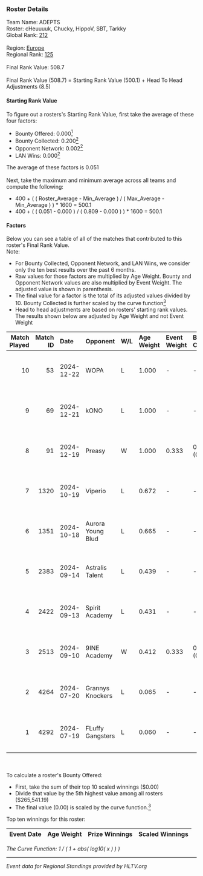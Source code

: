 ### Roster Details<br />
Team Name: ADEPTS<br />
Roster: cHeuuuuk, Chucky, HippoV, SBT, Tarkky<br />
Global Rank: [212](../../standings_global_2025_01_06.md)<br />
<br />
Region: [Europe]( ../../standings_europe_2025_01_06.md)<br />
Regional Rank: [125]( ../../standings_europe_2025_01_06.md)<br />
<br />
Final Rank Value:  508.7<br />
<br />
Final Rank Value (508.7) = Starting Rank Value (500.1) + Head To Head Adjustments (8.5)<br />

#### Starting Rank Value<br />
To figure out a rosters's Starting Rank Value, first take the average of these four factors:<br />
- Bounty Offered: 0.000[<sup>1</sup>](#table2)
- Bounty Collected: 0.200[<sup>2</sup>](#table1)
- Opponent Network: 0.002[<sup>2</sup>](#table1)
- LAN Wins: 0.000[<sup>2</sup>](#table1)

The average of these factors is 0.051<br />
<br />
Next, take the maximum and minimum average across all teams and compute the following:<br />
- 400 + ( ( Roster_Average - Min_Average ) / ( Max_Average - Min_Average ) ) * 1600 = 500.1
- 400 + ( ( 0.051 - 0.000 ) / ( 0.809 - 0.000 ) ) * 1600 = 500.1


#### Factors<br />
Below you can see a table of all of the matches that contributed to this roster's Final Rank Value.<br />
Note:<br />

- For Bounty Collected, Opponent Network, and LAN Wins, we consider only the ten best results over the past 6 months.
- Raw values for those factors are multiplied by Age Weight. Bounty and Opponent Network values are also multiplied by Event Weight. The adjusted value is shown in parenthesis.
- The final value for a factor is the total of its adjusted values divided by 10. Bounty Collected is further scaled by the curve function[<sup>3</sup>](#curveFunction)
- Head to head adjustments are based on rosters' starting rank values. The results shown below are adjusted by Age Weight and not Event Weight
<span id="table1"></span><br />


| Match Played | Match ID | Date       | Opponent          | W/L | Age Weight | Event Weight | Bounty Collected | Opponent Network | LAN Wins  | H2H Adj. | Roster                                  |
| -: | -: | :- | :- | :- | :- | :- | :- | :- | :- | -: | :- |
|           10 |       53 | 2024-12-22 | WOPA              | L   | 1.000      | -            | -                | -                | -         |    -2.82 | cHeuuuuk, Chucky, HippoV, SBT, Tarkky   |
|            9 |       69 | 2024-12-21 | kONO              | L   | 1.000      | -            | -                | -                | -         |    -4.14 | cHeuuuuk, Chucky, SBT, Tarkky, xReal    |
|            8 |       91 | 2024-12-19 | Preasy            | W   | 1.000      | 0.333        | 0.003 (0.001)    | 0.065 (0.022)    | 0 (0.000) |    22.67 | cHeuuuuk, Chucky, HippoV, SBT, Tarkky   |
|            7 |     1320 | 2024-10-19 | Viperio           | L   | 0.672      | -            | -                | -                | -         |    -5.97 | cHeuuuuk, Chucky, Oxbrandd, SBT, Tarkky |
|            6 |     1351 | 2024-10-18 | Aurora Young Blud | L   | 0.665      | -            | -                | -                | -         |    -1.79 | cHeuuuuk, Chucky, Oxbrandd, prn, Tarkky |
|            5 |     2383 | 2024-09-14 | Astralis Talent   | L   | 0.439      | -            | -                | -                | -         |    -2.40 | cHeuuuuk, Chucky, Oxbrandd, prn, Tarkky |
|            4 |     2422 | 2024-09-13 | Spirit Academy    | L   | 0.431      | -            | -                | -                | -         |    -0.70 | cHeuuuuk, Chucky, Oxbrandd, prn, Tarkky |
|            3 |     2513 | 2024-09-10 | 9INE Academy      | W   | 0.412      | 0.333        | 0.000 (0.000)    | 0.000 (0.000)    | 0 (0.000) |     4.70 | cHeuuuuk, Chucky, Oxbrandd, prn, Tarkky |
|            2 |     4264 | 2024-07-20 | Grannys Knockers  | L   | 0.065      | -            | -                | -                | -         |    -0.65 | cHeuuuuk, Chucky, Oxbrandd, prn, Tarkky |
|            1 |     4292 | 2024-07-19 | FLuffy Gangsters  | L   | 0.060      | -            | -                | -                | -         |    -0.35 | cHeuuuuk, Chucky, Oxbrandd, prn, Tarkky |

<br />
<span id="table2"></span><br />
To calculate a roster's Bounty Offered:<br />

- First, take the sum of their top 10 scaled winnings ($0.00)
- Divide that value by the 5th highest value among all rosters ($265,541.19)
- The final value (0.00) is scaled by the curve function.[<sup>3</sup>](#curveFunction)

Top ten winnings for this roster:<br />

| Event Date | Age Weight | Prize Winnings | Scaled Winnings |
| :- | -: | :- | :- |


<span id="curveFunction"></span>_The Curve Function: 1 / ( 1 + abs( log10( x ) ) )_<br />

---
_Event data for Regional Standings provided by HLTV.org_<br />
